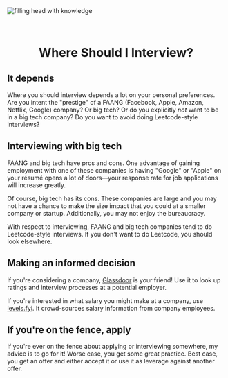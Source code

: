 <img style="margin: 0 auto; max-width:15rem; margin-bottom: 2rem" alt="filling head with knowledge" src="/map.svg" />

<h1 style="text-align: center">Where Should I Interview?</h1>

## It depends

Where you should interview depends a lot on your personal preferences. Are you intent the "prestige" of a FAANG (Facebook, Apple, Amazon, Netflix, Google) company? Or big tech? Or do you explicitly _not_ want to be in a big tech company? Do you want to avoid doing Leetcode-style interviews?

## Interviewing with big tech

FAANG and big tech have pros and cons. One advantage of gaining employment with one of these companies is having "Google" or "Apple" on your r&eacute;sum&eacute; opens a lot of doors&mdash;your response rate for job applications will increase greatly.

Of course, big tech has its cons. These companies are large and you may not have a chance to make the size impact that you could at a smaller company or startup. Additionally, you may not enjoy the bureaucracy.

With respect to interviewing, FAANG and big tech companies tend to do Leetcode-style interviews. If you don't want to do Leetcode, you should look elsewhere.

## Making an informed decision

If you're considering a company, [Glassdoor](https://www.glassdoor.com/) is your friend! Use it to look up ratings and interview processes at a potential employer.

If you're interested in what salary you might make at a company, use [levels.fyi](https://levels.fyi). It crowd-sources salary information from company employees.

## If you're on the fence, apply

If you're ever on the fence about applying or interviewing somewhere, my advice is to go for it! Worse case, you get some great practice. Best case, you get an offer and either accept it or use it as leverage against another offer.
